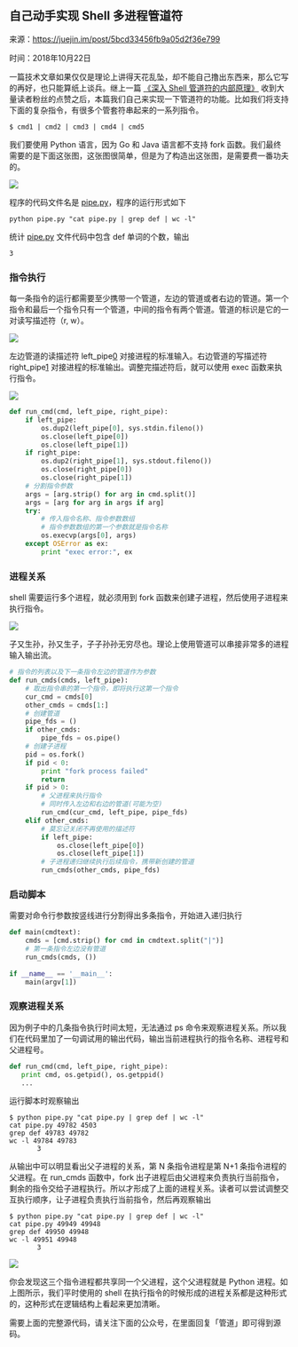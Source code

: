 ## 自己动手实现 Shell 多进程管道符

来源：<https://juejin.im/post/5bcd33456fb9a05d2f36e799>

时间：2018年10月22日

一篇技术文章如果仅仅是理论上讲得天花乱坠，却不能自己撸出东西来，那么它写的再好，也只能算纸上谈兵。继上一篇 [《深入 Shell 管道符的内部原理》][6] 收到大量读者粉丝的点赞之后，本篇我们自己来实现一下管道符的功能。比如我们将支持下面的复杂指令，有很多个管套符串起来的一系列指令。

```
$ cmd1 | cmd2 | cmd3 | cmd4 | cmd5
```

我们要使用 Python 语言，因为 Go 和  Java 语言都不支持 fork 函数。我们最终需要的是下面这张图，这张图很简单，但是为了构造出这张图，是需要费一番功夫的。


![][0]


程序的代码文件名是  [pipe.py][7]，程序的运行形式如下

```
python pipe.py "cat pipe.py | grep def | wc -l"
```

统计 [pipe.py][7] 文件代码中包含 def 单词的个数，输出

```
3
```
### 指令执行

每一条指令的运行都需要至少携带一个管道，左边的管道或者右边的管道。第一个指令和最后一个指令只有一个管道，中间的指令有两个管道。管道的标识是它的一对读写描述符（r, w）。


![][1]


左边管道的读描述符 left_pipe[0] 对接进程的标准输入。右边管道的写描述符 right_pipe[1] 对接进程的标准输出。调整完描述符后，就可以使用 exec 函数来执行指令。


![][2]


```python
def run_cmd(cmd, left_pipe, right_pipe):
    if left_pipe:
        os.dup2(left_pipe[0], sys.stdin.fileno())
        os.close(left_pipe[0])
        os.close(left_pipe[1])
    if right_pipe:
        os.dup2(right_pipe[1], sys.stdout.fileno())
        os.close(right_pipe[0])
        os.close(right_pipe[1])
    # 分割指令参数
    args = [arg.strip() for arg in cmd.split()]
    args = [arg for arg in args if arg]
    try:
        # 传入指令名称、指令参数数组
        # 指令参数数组的第一个参数就是指令名称
        os.execvp(args[0], args)
    except OSError as ex:
        print "exec error:", ex
```
### 

### 进程关系

shell 需要运行多个进程，就必须用到 fork 函数来创建子进程，然后使用子进程来执行指令。


![][3]

子又生孙，孙又生子，子子孙孙无穷尽也。理论上使用管道可以串接非常多的进程输入输出流。

```python
# 指令的列表以及下一条指令左边的管道作为参数
def run_cmds(cmds, left_pipe):
    # 取出指令串的第一个指令，即将执行这第一个指令
    cur_cmd = cmds[0]
    other_cmds = cmds[1:]
    # 创建管道
    pipe_fds = ()
    if other_cmds:
        pipe_fds = os.pipe()
    # 创建子进程
    pid = os.fork()
    if pid < 0:
        print "fork process failed"
        return
    if pid > 0:
        # 父进程来执行指令
        # 同时传入左边和右边的管道(可能为空)
        run_cmd(cur_cmd, left_pipe, pipe_fds)
    elif other_cmds:
        # 莫忘记关闭不再使用的描述符
        if left_pipe:
            os.close(left_pipe[0])
            os.close(left_pipe[1])
        # 子进程递归继续执行后续指令，携带新创建的管道
        run_cmds(other_cmds, pipe_fds)

```
### 启动脚本

需要对命令行参数按竖线进行分割得出多条指令，开始进入递归执行

```python
def main(cmdtext):
    cmds = [cmd.strip() for cmd in cmdtext.split("|")]
    # 第一条指令左边没有管道
    run_cmds(cmds, ())
    
if __name__ == '__main__':
    main(argv[1])
```
### 观察进程关系

因为例子中的几条指令执行时间太短，无法通过 ps 命令来观察进程关系。所以我们在代码里加了一句调试用的输出代码，输出当前进程执行的指令名称、进程号和父进程号。

```python
def run_cmd(cmd, left_pipe, right_pipe):
   print cmd, os.getpid(), os.getppid()
   ...
```

运行脚本时观察输出

```
$ python pipe.py "cat pipe.py | grep def | wc -l"
cat pipe.py 49782 4503
grep def 49783 49782
wc -l 49784 49783
       3
```

从输出中可以明显看出父子进程的关系，第 N 条指令进程是第 N+1 条指令进程的父进程。在 run_cmds 函数中，fork 出子进程后由父进程来负责执行当前指令，剩余的指令交给子进程执行。所以才形成了上面的进程关系。读者可以尝试调整交互执行顺序，让子进程负责执行当前指令，然后再观察输出

```
$ python pipe.py "cat pipe.py | grep def | wc -l"
cat pipe.py 49949 49948
grep def 49950 49948
wc -l 49951 49948
       3
```

![][4]


你会发现这三个指令进程都共享同一个父进程，这个父进程就是 Python 进程。如上图所示，我们平时使用的 shell 在执行指令的时候形成的进程关系都是这种形式的，这种形式在逻辑结构上看起来更加清晰。

需要上面的完整源代码，请关注下面的公众号，在里面回复「管道」即可得到源码。

[6]: https://link.juejin.im?target=https%3A%2F%2Fjuejin.im%2Fpost%2F5bc98b36f265da0af93b34c6
[7]: https://link.juejin.im?target=http%3A%2F%2Fpipe.py
[8]: https://link.juejin.im?target=http%3A%2F%2Fpipe.py
[0]: ../img/1669ac3edf68365c.png
[1]: ../img/1669ac3bad0ef3e1.png
[2]: ../img/1669ac34eb1ff102.png
[3]: ../img/1669ac31198b2d3a.png
[4]: ../img/1669ac2d0da39daf.png
